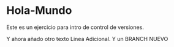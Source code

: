 # Hola-Mundo
Este es un ejercicio para intro de control de versiones.

Y ahora añado otro texto
Linea Adicional. Y un BRANCH NUEVO
